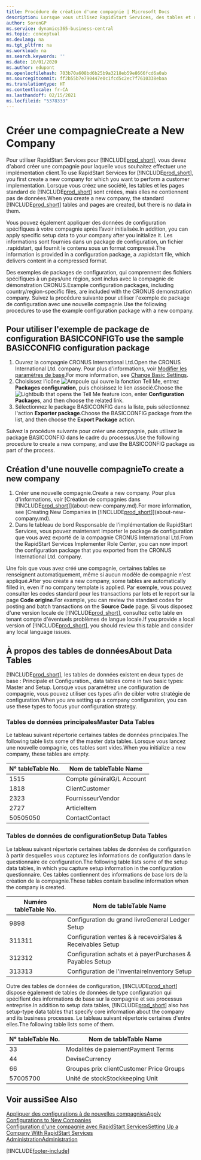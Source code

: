 ```yaml
---
title: Procédure de création d'une compagnie | Microsoft Docs
description: Lorsque vous utilisez RapidStart Services, des tables et des pages sont créées, mais elles ne contiennent pas de données.
author: SorenGP
ms.service: dynamics365-business-central
ms.topic: conceptual
ms.devlang: na
ms.tgt_pltfrm: na
ms.workload: na
ms.search.keywords: ''
ms.date: 10/01/2020
ms.author: edupont
ms.openlocfilehash: 703b70a608bd6b25b9a3218eb59e8666fcd6a0ab
ms.sourcegitcommit: ff2b55b7e790447e0c1fcd5c2ec7f7610338ebaa
ms.translationtype: HT
ms.contentlocale: fr-CA
ms.lasthandoff: 02/15/2021
ms.locfileid: "5378333"
---
```

# <a name="create-a-new-company"></a><span data-ttu-id="c4712-103">Créer une compagnie</span><span class="sxs-lookup"><span data-stu-id="c4712-103">Create a New Company</span></span>
<span data-ttu-id="c4712-104">Pour utiliser RapidStart Services pour [!INCLUDE[prod_short](includes/prod_short.md)], vous devez d'abord créer une compagnie pour laquelle vous souhaitez effectuer une implémentation client.</span><span class="sxs-lookup"><span data-stu-id="c4712-104">To use RapidStart Services for [!INCLUDE[prod_short](includes/prod_short.md)], you first create a new company for which you want to perform a customer implementation.</span></span> <span data-ttu-id="c4712-105">Lorsque vous créez une société, les tables et les pages standard de [!INCLUDE[prod_short](includes/prod_short.md)] sont créées, mais elles ne contiennent pas de données.</span><span class="sxs-lookup"><span data-stu-id="c4712-105">When you create a new company, the standard [!INCLUDE[prod_short](includes/prod_short.md)] tables and pages are created, but there is no data in them.</span></span>

<span data-ttu-id="c4712-106">Vous pouvez également appliquer des données de configuration spécifiques à votre compagnie après l’avoir initialisée.</span><span class="sxs-lookup"><span data-stu-id="c4712-106">In addition, you can apply specific setup data to your company after you initialize it.</span></span> <span data-ttu-id="c4712-107">Les informations sont fournies dans un package de configuration, un fichier .rapidstart, qui fournit le contenu sous un format compressé.</span><span class="sxs-lookup"><span data-stu-id="c4712-107">The information is provided in a configuration package, a .rapidstart file, which delivers content in a compressed format.</span></span>  

<span data-ttu-id="c4712-108">Des exemples de packages de configuration, qui comprennent des fichiers spécifiques à un pays/une région, sont inclus avec la compagnie de démonstration CRONUS.</span><span class="sxs-lookup"><span data-stu-id="c4712-108">Example configuration packages, including country/region-specific files, are included with the CRONUS demonstration company.</span></span> <span data-ttu-id="c4712-109">Suivez la procédure suivante pour utiliser l'exemple de package de configuration avec une nouvelle compagnie.</span><span class="sxs-lookup"><span data-stu-id="c4712-109">Use the following procedures to use the example configuration package with a new company.</span></span>  

## <a name="to-use-the-sample-basicconfig-configuration-package"></a><span data-ttu-id="c4712-110">Pour utiliser l'exemple de package de configuration BASICCONFIG</span><span class="sxs-lookup"><span data-stu-id="c4712-110">To use the sample BASICCONFIG configuration package</span></span>  
1. <span data-ttu-id="c4712-111">Ouvrez la compagnie CRONUS International Ltd.</span><span class="sxs-lookup"><span data-stu-id="c4712-111">Open the CRONUS International Ltd. company.</span></span> <span data-ttu-id="c4712-112">Pour plus d'informations, voir [Modifier les paramètres de base](ui-change-basic-settings.md).</span><span class="sxs-lookup"><span data-stu-id="c4712-112">For more information, see [Change Basic Settings](ui-change-basic-settings.md).</span></span>
2. <span data-ttu-id="c4712-113">Choisissez l'icône ![Ampoule qui ouvre la fonction Tell Me](media/ui-search/search_small.png "Dites-moi ce que vous voulez faire"), entrez **Packages configuration**, puis choisissez le lien associé.</span><span class="sxs-lookup"><span data-stu-id="c4712-113">Choose the ![Lightbulb that opens the Tell Me feature](media/ui-search/search_small.png "Tell me what you want to do") icon, enter **Configuration Packages**, and then choose the related link.</span></span>  
3. <span data-ttu-id="c4712-114">Sélectionnez le package BASICCONFIG dans la liste, puis sélectionnez l'action **Exporter package**.</span><span class="sxs-lookup"><span data-stu-id="c4712-114">Choose the BASICCONFIG package from the list, and then choose the **Export Package** action.</span></span>  

<span data-ttu-id="c4712-115">Suivez la procédure suivante pour créer une compagnie, puis utilisez le package BASICCONFIG dans le cadre du processus.</span><span class="sxs-lookup"><span data-stu-id="c4712-115">Use the following procedure to create a new company, and use the BASICCONFIG package as part of the process.</span></span>  

## <a name="to-create-a-new-company"></a><span data-ttu-id="c4712-116">Création d'une nouvelle compagnie</span><span class="sxs-lookup"><span data-stu-id="c4712-116">To create a new company</span></span>  
1. <span data-ttu-id="c4712-117">Créer une nouvelle compagnie.</span><span class="sxs-lookup"><span data-stu-id="c4712-117">Create a new company.</span></span> <span data-ttu-id="c4712-118">Pour plus d'informations, voir [Création de compagnies dans [!INCLUDE[prod_short](includes/prod_short.md)]](about-new-company.md).</span><span class="sxs-lookup"><span data-stu-id="c4712-118">For more information, see [Creating New Companies in [!INCLUDE[prod_short](includes/prod_short.md)]](about-new-company.md).</span></span>
2. <span data-ttu-id="c4712-119">Dans le tableau de bord Responsable de l'implémentation de RapidStart Services, vous pouvez maintenant importer le package de configuration que vous avez exporté de la compagnie CRONUS International Ltd.</span><span class="sxs-lookup"><span data-stu-id="c4712-119">From the RapidStart Services Implementer Role Center, you can now import the configuration package that you exported from the CRONUS International Ltd. company.</span></span>

<span data-ttu-id="c4712-120">Une fois que vous avez créé une compagnie, certaines tables se renseignent automatiquement, même si aucun modèle de compagnie n'est appliqué.</span><span class="sxs-lookup"><span data-stu-id="c4712-120">After you create a new company, some tables are automatically filled in, even if no company template is applied.</span></span> <span data-ttu-id="c4712-121">Par exemple, vous pouvez consulter les codes standard pour les transactions par lots et le report sur la page **Code origine**.</span><span class="sxs-lookup"><span data-stu-id="c4712-121">For example, you can review the standard codes for posting and batch transactions on the **Source Code** page.</span></span> <span data-ttu-id="c4712-122">Si vous disposez d'une version locale de [!INCLUDE[prod_short](includes/prod_short.md)], consultez cette table en tenant compte d'éventuels problèmes de langue locale.</span><span class="sxs-lookup"><span data-stu-id="c4712-122">If you provide a local version of [!INCLUDE[prod_short](includes/prod_short.md)], you should review this table and consider any local language issues.</span></span>

## <a name="about-data-tables"></a><span data-ttu-id="c4712-123">À propos des tables de données</span><span class="sxs-lookup"><span data-stu-id="c4712-123">About Data Tables</span></span>
[!INCLUDE[prod_short](includes/prod_short.md)]<span data-ttu-id="c4712-124">, les tables de données existent en deux types de base : Principale et Configuration.</span><span class="sxs-lookup"><span data-stu-id="c4712-124">, data tables come in two basic types: Master and Setup.</span></span> <span data-ttu-id="c4712-125">Lorsque vous paramétrez une configuration de compagnie, vous pouvez utiliser ces types afin de cibler votre stratégie de configuration.</span><span class="sxs-lookup"><span data-stu-id="c4712-125">When you are setting up a company configuration, you can use these types to focus your configuration strategy.</span></span>  

### <a name="master-data-tables"></a><span data-ttu-id="c4712-126">Tables de données principales</span><span class="sxs-lookup"><span data-stu-id="c4712-126">Master Data Tables</span></span>  
<span data-ttu-id="c4712-127">Le tableau suivant répertorie certaines tables de données principales.</span><span class="sxs-lookup"><span data-stu-id="c4712-127">The following table lists some of the master data tables.</span></span> <span data-ttu-id="c4712-128">Lorsque vous lancez une nouvelle compagnie, ces tables sont vides.</span><span class="sxs-lookup"><span data-stu-id="c4712-128">When you initialize a new company, these tables are empty.</span></span>  

|<span data-ttu-id="c4712-129">N° table</span><span class="sxs-lookup"><span data-stu-id="c4712-129">Table No.</span></span>|<span data-ttu-id="c4712-130">Nom de table</span><span class="sxs-lookup"><span data-stu-id="c4712-130">Table Name</span></span>|  
|-------------------|--------------------|  
|<span data-ttu-id="c4712-131">15</span><span class="sxs-lookup"><span data-stu-id="c4712-131">15</span></span>|<span data-ttu-id="c4712-132">Compte général</span><span class="sxs-lookup"><span data-stu-id="c4712-132">G/L Account</span></span>|  
|<span data-ttu-id="c4712-133">18</span><span class="sxs-lookup"><span data-stu-id="c4712-133">18</span></span>|<span data-ttu-id="c4712-134">Client</span><span class="sxs-lookup"><span data-stu-id="c4712-134">Customer</span></span>|  
|<span data-ttu-id="c4712-135">23</span><span class="sxs-lookup"><span data-stu-id="c4712-135">23</span></span>|<span data-ttu-id="c4712-136">Fournisseur</span><span class="sxs-lookup"><span data-stu-id="c4712-136">Vendor</span></span>|  
|<span data-ttu-id="c4712-137">27</span><span class="sxs-lookup"><span data-stu-id="c4712-137">27</span></span>|<span data-ttu-id="c4712-138">Article</span><span class="sxs-lookup"><span data-stu-id="c4712-138">Item</span></span>|  
|<span data-ttu-id="c4712-139">5050</span><span class="sxs-lookup"><span data-stu-id="c4712-139">5050</span></span>|<span data-ttu-id="c4712-140">Contact</span><span class="sxs-lookup"><span data-stu-id="c4712-140">Contact</span></span>|  

### <a name="setup-data-tables"></a><span data-ttu-id="c4712-141">Tables de données de configuration</span><span class="sxs-lookup"><span data-stu-id="c4712-141">Setup Data Tables</span></span>  
<span data-ttu-id="c4712-142">Le tableau suivant répertorie certaines tables de données de configuration à partir desquelles vous capturez les informations de configuration dans le questionnaire de configuration.</span><span class="sxs-lookup"><span data-stu-id="c4712-142">The following table lists some of the setup data tables, in which you capture setup information in the configuration questionnaire.</span></span> <span data-ttu-id="c4712-143">Ces tables contiennent des informations de base lors de la création de la compagnie.</span><span class="sxs-lookup"><span data-stu-id="c4712-143">These tables contain baseline information when the company is created.</span></span>  

|<span data-ttu-id="c4712-144">Numéro table</span><span class="sxs-lookup"><span data-stu-id="c4712-144">Table No.</span></span>|<span data-ttu-id="c4712-145">Nom de table</span><span class="sxs-lookup"><span data-stu-id="c4712-145">Table Name</span></span>|  
|-------------------|--------------------|  
|<span data-ttu-id="c4712-146">98</span><span class="sxs-lookup"><span data-stu-id="c4712-146">98</span></span>|<span data-ttu-id="c4712-147">Configuration du grand livre</span><span class="sxs-lookup"><span data-stu-id="c4712-147">General Ledger Setup</span></span>|  
|<span data-ttu-id="c4712-148">311</span><span class="sxs-lookup"><span data-stu-id="c4712-148">311</span></span>|<span data-ttu-id="c4712-149">Configuration ventes & à recevoir</span><span class="sxs-lookup"><span data-stu-id="c4712-149">Sales & Receivables Setup</span></span>|  
|<span data-ttu-id="c4712-150">312</span><span class="sxs-lookup"><span data-stu-id="c4712-150">312</span></span>|<span data-ttu-id="c4712-151">Configuration achats et à payer</span><span class="sxs-lookup"><span data-stu-id="c4712-151">Purchases & Payables Setup</span></span>|  
|<span data-ttu-id="c4712-152">313</span><span class="sxs-lookup"><span data-stu-id="c4712-152">313</span></span>|<span data-ttu-id="c4712-153">Configuration de l'inventaire</span><span class="sxs-lookup"><span data-stu-id="c4712-153">Inventory Setup</span></span>|  

<span data-ttu-id="c4712-154">Outre des tables de données de configuration, [!INCLUDE[prod_short](includes/prod_short.md)] dispose également de tables de données de type configuration qui spécifient des informations de base sur la compagnie et ses processus entreprise.</span><span class="sxs-lookup"><span data-stu-id="c4712-154">In addition to setup data tables, [!INCLUDE[prod_short](includes/prod_short.md)] also has setup-type data tables that specify core information about the company and its business processes.</span></span> <span data-ttu-id="c4712-155">Le tableau suivant répertorie certaines d'entre elles.</span><span class="sxs-lookup"><span data-stu-id="c4712-155">The following table lists some of them.</span></span>  

|<span data-ttu-id="c4712-156">N° table</span><span class="sxs-lookup"><span data-stu-id="c4712-156">Table No.</span></span>|<span data-ttu-id="c4712-157">Nom de table</span><span class="sxs-lookup"><span data-stu-id="c4712-157">Table Name</span></span>|  
|-------------------|--------------------|  
|<span data-ttu-id="c4712-158">3</span><span class="sxs-lookup"><span data-stu-id="c4712-158">3</span></span>|<span data-ttu-id="c4712-159">Modalités de paiement</span><span class="sxs-lookup"><span data-stu-id="c4712-159">Payment Terms</span></span>|  
|<span data-ttu-id="c4712-160">4</span><span class="sxs-lookup"><span data-stu-id="c4712-160">4</span></span>|<span data-ttu-id="c4712-161">Devise</span><span class="sxs-lookup"><span data-stu-id="c4712-161">Currency</span></span>|  
|<span data-ttu-id="c4712-162">6</span><span class="sxs-lookup"><span data-stu-id="c4712-162">6</span></span>|<span data-ttu-id="c4712-163">Groupes prix client</span><span class="sxs-lookup"><span data-stu-id="c4712-163">Customer Price Groups</span></span>|  
|<span data-ttu-id="c4712-164">5700</span><span class="sxs-lookup"><span data-stu-id="c4712-164">5700</span></span>|<span data-ttu-id="c4712-165">Unité de stock</span><span class="sxs-lookup"><span data-stu-id="c4712-165">Stockkeeping Unit</span></span>|

  

## <a name="see-also"></a><span data-ttu-id="c4712-166">Voir aussi</span><span class="sxs-lookup"><span data-stu-id="c4712-166">See Also</span></span>  
[<span data-ttu-id="c4712-167">Appliquer des configurations à de nouvelles compagnies</span><span class="sxs-lookup"><span data-stu-id="c4712-167">Apply Configurations to New Companies</span></span>](admin-apply-configuration-to-new-companies.md)  
[<span data-ttu-id="c4712-168">Configuration d'une compagnie avec RapidStart Services</span><span class="sxs-lookup"><span data-stu-id="c4712-168">Setting Up a Company With RapidStart Services</span></span>](admin-set-up-a-company-with-rapidstart.md)  
[<span data-ttu-id="c4712-169">Administration</span><span class="sxs-lookup"><span data-stu-id="c4712-169">Administration</span></span>](admin-setup-and-administration.md)


[!INCLUDE[footer-include](includes/footer-banner.md)]